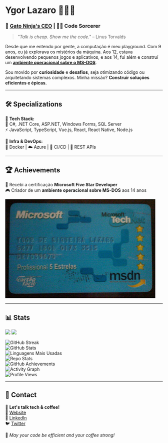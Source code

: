# Ygor Lazaro 👨‍💻🚀  

### 🥷 [Gato Ninja's CEO](http://www.gatoninja.com.br) | 🧙‍♂️ Code Sorcerer  

> *"Talk is cheap. Show me the code."* – Linus Torvalds  

Desde que me entendo por gente, a computação é meu playground. Com 9 anos, eu já explorava os mistérios da máquina. Aos 12, estava desenvolvendo pequenos jogos e aplicativos, e aos 14, fui além e construí um **[ambiente operacional sobre o MS-DOS](https://dev.azure.com/gatoninja/osb)**.  

Sou movido por **curiosidade** e **desafios**, seja otimizando código ou arquitetando sistemas complexos. Minha missão? **Construir soluções eficientes e épicas.**  

---

## 🛠️ Specializations  
👾 **Tech Stack:**  
🎯 C#, .NET Core, ASP.NET, Windows Forms, SQL Server  
⚡ JavaScript, TypeScript, Vue.js, React, React Native, Node.js  

📡 **Infra & DevOps:**  
🐳 Docker | ☁️ Azure | 🚀 CI/CD | 📜 REST APIs  

---

## 🏆 Achievements  
🏅 Recebi a certificação **Microsoft Five Star Developer**  
🎮 Criador de um **ambiente operacional sobre MS-DOS** aos 14 anos  

![MSDN 5 Star Professional Card](https://github.com/ygorlazaro/ygorlazaro/blob/master/card.jpeg)

---

## 📊 Stats  

<img height="137px" src="https://github-readme-stats.vercel.app/api?username=ygorlazaro&hide_title=true&hide_border=true&show_icons=true&include_all_commits=true&line_height=21&bg_color=0,EC6C6C,FFD479,FFFC79,73FA79&theme=graywhite" />  
<img align="" height="137px" src="https://github-readme-stats.vercel.app/api/top-langs/?username=ygorlazaro&hide_title=true&hide_border=true&layout=compact&bg_color=0,73FA79,73FDFF,D783FF&theme=graywhite" />  

![GitHub Streak](https://github-readme-streak-stats.herokuapp.com/?user=ygorlazaro&theme=graywhite)  
![GitHub Stats](https://github-profile-summary-cards.vercel.app/api/cards/profile-details?username=ygorlazaro&theme=github_dark)  
![Linguagens Mais Usadas](https://github-readme-stats.vercel.app/api/top-langs/?username=ygorlazaro&layout=donut&theme=graywhite)  
![Repo Stats](https://github-readme-stats.vercel.app/api/pin/?username=ygorlazaro&repo=NOME_DO_REPO&theme=graywhite)  
![GitHub Achievements](https://github-profile-trophy.vercel.app/?username=ygorlazaro&theme=darkhub)  
![Activity Graph](https://github-readme-activity-graph.cyclic.app/graph?username=ygorlazaro&theme=react-dark)  
![Profile Views](https://komarev.com/ghpvc/?username=ygorlazaro&color=red)  


---

## 📡 Contact  

👾 **Let's talk tech & coffee!**  
🔗 [Website](https://www.ygorlazaro.com)  
💼 [LinkedIn](https://www.linkedin.com/in/ygorlazaro/)  
🐦 [Twitter](https://twitter.com/YgorLazaro)  

🦾 *May your code be efficient and your coffee strong!*  
